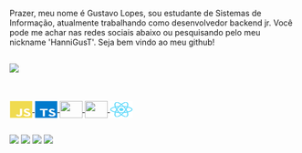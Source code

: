 Prazer, meu nome é Gustavo Lopes, sou estudante de Sistemas de Informação, atualmente trabalhando como desenvolvedor backend jr. Você pode me achar nas redes sociais abaixo ou pesquisando pelo meu nickname 'HanniGusT'. Seja bem vindo ao meu github! 

##

 <a href="https://github.com/HannigUsT">
 <img height="180em" src="https://github-readme-stats.vercel.app/api?username=HannigUsT&show_icons=true&theme=dark&include_all_commits=true&count_private=true"/>
  
##

<div style="display: inline_block"><br>
  <img align="center" height="30" width="40" src="https://raw.githubusercontent.com/devicons/devicon/master/icons/javascript/javascript-plain.svg">
  <img align="center" height="30" width="40" src="https://raw.githubusercontent.com/devicons/devicon/master/icons/typescript/typescript-plain.svg">
  <img align="center" height="30" width="40" src="https://cdn.jsdelivr.net/gh/devicons/devicon/icons/c/c-original.svg">
  <img align="center" height="30" width="40" src="https://cdn.jsdelivr.net/gh/devicons/devicon/icons/java/java-original.svg">
  <img align="center" height="30" width="40" src="https://raw.githubusercontent.com/devicons/devicon/master/icons/react/react-original.svg">
</div>
  
##
          
<div>
<!--   <a href="https://twitter.com/hannigust" target="_blank"><img src"https://img.shields.io/twitter/url?label=twitter&style=social" target="_blank"></a> -->
  <a href="https://instagram.com/hannigust" target="_blank"><img src="https://img.shields.io/badge/-Instagram-%23E4405F?style=for-the-badge&logo=instagram&logoColor=white" target="_blank"></a>
 	<a href="https://www.twitch.tv/hannigust" target="_blank"><img src="https://img.shields.io/badge/Twitch-9146FF?style=for-the-badge&logo=twitch&logoColor=white" target="_blank"></a>
  <a href="https://discord.gg/xw6t6Erf" target="_blank"><img src="https://img.shields.io/badge/Discord-7289DA?style=for-the-badge&logo=discord&logoColor=white" target="_blank"></a> 
  <a href="https://www.linkedin.com/in/gustavo-lopes-1b7329160" target="_blank"><img src="https://img.shields.io/badge/-LinkedIn-%230077B5?style=for-the-badge&logo=linkedin&logoColor=white" target="_blank"></a>
  </div>
  
##
  
